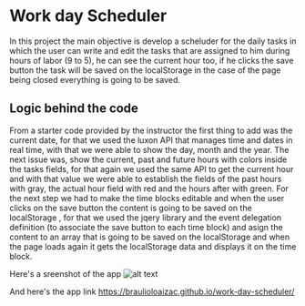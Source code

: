 # Work day Scheduler

In this project the main objective is develop a scheluder for the daily tasks in which the user can write and edit the tasks that are assigned to him during hours of labor (9 to 5), he can see the current hour too, if he clicks the save button the task will be saved on the localStorage in the case of the page being closed everything is going to be saved.

## Logic behind the code

From a starter code provided by the instructor the first thing to add was the current date, for that we used the luxon API that manages time and dates in real time, with that we were able to show the day, month and the year.
The next issue was, show the current, past and future hours with colors inside the tasks fields, for that again we used the same API to get the current hour and with that value we were able to establish the fields of the past hours with gray, the actual hour field with red and the hours after with green.
For the next step we had to make the time blocks editable and when the user clicks on the save button the content is going to be saved on the localStorage , for that we used the jqery library and the event delegation definition (to associate the save button to each time block) and asign the content to an array that is going to be saved on the localStorage and when the page loads again it gets the localStorage data and displays it on the time block.

Here's a sreenshot of the app
![alt text](./snapshot.png "snapshot")

And here's the app link
https://braulioloaizac.github.io/work-day-scheduler/



 
